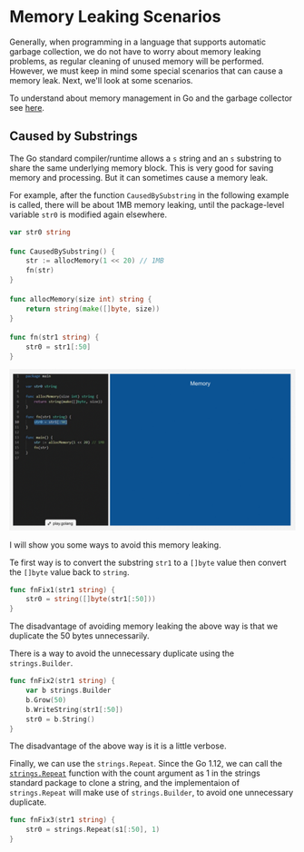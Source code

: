 # Memory Leaking Scenarios

Generally, when programming in a language that supports automatic garbage collection, we do not have to worry about memory leaking problems, as regular cleaning of unused memory will be performed. However, we must keep in mind some special scenarios that can cause a memory leak. Next, we'll look at some scenarios.

To understand about memory management in Go and the garbage collector see [here](https://deepu.tech/memory-management-in-golang/).

## Caused by Substrings

The Go standard compiler/runtime allows a `s` string and an `s` substring to share the same underlying memory block. This is very good for saving memory and processing. But it can sometimes cause a memory leak.

For example, after the function `CausedBySubstring` in the following example is called, there will be about 1MB memory leaking, until the package-level variable `str0` is modified again elsewhere.

```Go
var str0 string

func CausedBySubstring() {
	str := allocMemory(1 << 20) // 1MB
	fn(str)
}

func allocMemory(size int) string {
	return string(make([]byte, size))
}

func fn(str1 string) {
	str0 = str1[:50]
}
```

![caused by substrings](caused-by-string.gif)

I will show you some ways to avoid this memory leaking.

Te first way is to convert the substring `str1` to a `[]byte` value then convert the `[]byte` value back to `string`.
```Go
func fnFix1(str1 string) {
	str0 = string([]byte(str1[:50]))
}
```
The disadvantage of avoiding memory leaking the above way is that we duplicate the 50 bytes unnecessarily.


There is a way to avoid the unnecessary duplicate using the `strings.Builder`.
```Go
func fnFix2(str1 string) {
	var b strings.Builder
	b.Grow(50)
	b.WriteString(str1[:50])
	str0 = b.String()
}
```
The disadvantage of the above way is it is a little verbose.


Finally, we can use the `strings.Repeat`. Since the Go 1.12, we can call the [`strings.Repeat`](https://golang.org/pkg/strings/#Repeat) function with the count argument as 1 in the strings standard package to clone a string, and the implementaion of `strings.Repeat` will make use of `strings.Builder`, to avoid one unnecessary duplicate.
```Go
func fnFix3(str1 string) {
	str0 = strings.Repeat(s1[:50], 1)
}
```

